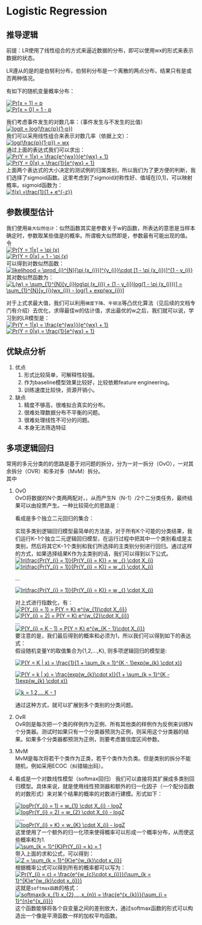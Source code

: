 # Logistic Regression
## 推导逻辑

前提：LR使用了线性组合的方式来逼近数据的分布，即可以使用wx的形式来表示数据的状态。

LR遵从的是的是伯努利分布，伯努利分布是一个离散的两点分布，结果只有是或否两种情况。  
  
有如下的随机变量概率分布：  
  
<a href="https://www.codecogs.com/eqnedit.php?latex=Pr[x&space;=&space;1]&space;=&space;p" target="_blank"><img src="https://latex.codecogs.com/gif.latex?Pr[x&space;=&space;1]&space;=&space;p" title="Pr[x = 1] = p" /></a>  
<a href="https://www.codecogs.com/eqnedit.php?latex=Pr[x&space;=&space;0]&space;=&space;1&space;-&space;p" target="_blank"><img src="https://latex.codecogs.com/gif.latex?Pr[x&space;=&space;0]&space;=&space;1&space;-&space;p" title="Pr[x = 0] = 1 - p" /></a>

 我们考虑事件发生的对数几率：（事件发生与不发生的比值）  
 <a href="https://www.codecogs.com/eqnedit.php?latex=logit&space;=&space;log(\frac{p}{1-p})" target="_blank"><img src="https://latex.codecogs.com/gif.latex?logit&space;=&space;log(\frac{p}{1-p})" title="logit = log(\frac{p}{1-p})" /></a>  
我们可以采用线性组合来表示对数几率（依据上文）：  
<a href="https://www.codecogs.com/eqnedit.php?latex=log(\frac{p}{1-p})&space;=&space;wx" target="_blank"><img src="https://latex.codecogs.com/gif.latex?log(\frac{p}{1-p})&space;=&space;wx" title="log(\frac{p}{1-p}) = wx" /></a>  
通过上面的表达式我们可以求出：  
<a href="https://www.codecogs.com/eqnedit.php?latex=Pr(Y&space;=&space;1|x)&space;=&space;\frac{e^{wx}}{e^{wx}&space;&plus;&space;1}" target="_blank"><img src="https://latex.codecogs.com/gif.latex?Pr(Y&space;=&space;1|x)&space;=&space;\frac{e^{wx}}{e^{wx}&space;&plus;&space;1}" title="Pr(Y = 1|x) = \frac{e^{wx}}{e^{wx} + 1}" /></a>  
<a href="https://www.codecogs.com/eqnedit.php?latex=Pr(Y&space;=&space;0|x)&space;=&space;\frac{1}{e^{wx}&space;&plus;&space;1}" target="_blank"><img src="https://latex.codecogs.com/gif.latex?Pr(Y&space;=&space;0|x)&space;=&space;\frac{1}{e^{wx}&space;&plus;&space;1}" title="Pr(Y = 0|x) = \frac{1}{e^{wx} + 1}" /></a>  
上面两个表达式的大小决定的测试例的归属类别，所以我们为了更方便的判断，我们选择了sigmoid函数。这里考虑到了sigmoid对称性好、值域在[0,1]，可以映射概率。sigmoid函数为：  
<a href="https://www.codecogs.com/eqnedit.php?latex=f(x)&space;=\frac{1}{1&space;&plus;&space;e^{-z}}" target="_blank"><img src="https://latex.codecogs.com/gif.latex?f(x)&space;=\frac{1}{1&space;&plus;&space;e^{-z}}" title="f(x) =\frac{1}{1 + e^{-z}}" /></a>
## 参数模型估计
我们使用`最大似然估计`：似然函数其实是参数关于w的函数，所表达的意思是当样本确定时，参数取某些值是的概率。所谓极大似然即是，参数最有可能出现的值。  
令  
<a href="https://www.codecogs.com/eqnedit.php?latex=Pr[Y&space;=&space;1|x]&space;=&space;\pi&space;(x)" target="_blank"><img src="https://latex.codecogs.com/gif.latex?Pr[Y&space;=&space;1|x]&space;=&space;\pi&space;(x)" title="Pr[Y = 1|x] = \pi (x)" /></a>  
<a href="https://www.codecogs.com/eqnedit.php?latex=Pr[Y&space;=&space;0|x]&space;=&space;1&space;-&space;\pi&space;(x)" target="_blank"><img src="https://latex.codecogs.com/gif.latex?Pr[Y&space;=&space;0|x]&space;=&space;1&space;-&space;\pi&space;(x)" title="Pr[Y = 0|x] = 1 - \pi (x)" /></a>  
可以得到对数似然函数：  
<a href="https://www.codecogs.com/eqnedit.php?latex=likelihood&space;=&space;\prod_{i}^{N}[\pi&space;(x_{i})]^{y_{i}}\cdot&space;[1&space;-&space;\pi&space;(x_{i})]^{1&space;-&space;y_{i}}" target="_blank"><img src="https://latex.codecogs.com/gif.latex?likelihood&space;=&space;\prod_{i}^{N}[\pi&space;(x_{i})]^{y_{i}}\cdot&space;[1&space;-&space;\pi&space;(x_{i})]^{1&space;-&space;y_{i}}" title="likelihood = \prod_{i}^{N}[\pi (x_{i})]^{y_{i}}\cdot [1 - \pi (x_{i})]^{1 - y_{i}}" /></a>  
其对数似然函数为：  
<a href="https://www.codecogs.com/eqnedit.php?latex=L(w)&space;=&space;\sum_{1}^{N}[y_{i}log\pi&space;(x_{i})&space;&plus;&space;(1&space;-&space;y_{i})log(1&space;-&space;\pi&space;(x_{i}))]&space;=&space;\sum_{1}^{N}[y_{i}(wx_{i})&space;-&space;log(1&space;&plus;&space;exp(wx_{i})]" target="_blank"><img src="https://latex.codecogs.com/gif.latex?L(w)&space;=&space;\sum_{1}^{N}[y_{i}log\pi&space;(x_{i})&space;&plus;&space;(1&space;-&space;y_{i})log(1&space;-&space;\pi&space;(x_{i}))]&space;=&space;\sum_{1}^{N}[y_{i}(wx_{i})&space;-&space;log(1&space;&plus;&space;exp(wx_{i})]" title="L(w) = \sum_{1}^{N}[y_{i}log\pi (x_{i}) + (1 - y_{i})log(1 - \pi (x_{i}))] = \sum_{1}^{N}[y_{i}(wx_{i}) - log(1 + exp(wx_{i})]" /></a>

对于上式求最大值，我们可以利用`梯度下降`、`牛顿法`等凸优化算法（见后续的文档专门有介绍）去优化，求得最佳w的估计值，求出最优的w之后，我们就可以说，学习到的LR模型是：  
<a href="https://www.codecogs.com/eqnedit.php?latex=Pr(Y&space;=&space;1|x)&space;=&space;\frac{e^{wx}}{e^{wx}&space;&plus;&space;1}" target="_blank"><img src="https://latex.codecogs.com/gif.latex?Pr(Y&space;=&space;1|x)&space;=&space;\frac{e^{wx}}{e^{wx}&space;&plus;&space;1}" title="Pr(Y = 1|x) = \frac{e^{wx}}{e^{wx} + 1}" /></a>  
<a href="https://www.codecogs.com/eqnedit.php?latex=Pr(Y&space;=&space;0|x)&space;=&space;\frac{1}{e^{wx}&space;&plus;&space;1}" target="_blank"><img src="https://latex.codecogs.com/gif.latex?Pr(Y&space;=&space;0|x)&space;=&space;\frac{1}{e^{wx}&space;&plus;&space;1}" title="Pr(Y = 0|x) = \frac{1}{e^{wx} + 1}" /></a>    

## 优缺点分析
1. 优点
    1. 形式比较简单，可解释性较强。
    2. 作为baseline模型效果比较好，比较依赖feature engineering。
    3. 训练速度比较快，资源开销小。
2. 缺点
    1. 精度不够高，很难拟合真实的分布。
    2. 很难处理数据分布不平衡的问题。
    3. 很难处理线性不可分的问题。
    4. 本身无法筛选特征


## 多项逻辑回归
常用的多元分类的的思路是基于对问题的拆分，分为一对一拆分（OvO），一对其余拆分（OVR）和多对多（MvM）拆分。  
其中

1. OvO  
OvO将数据的N个类两两配对，，从而产生N（N-1）/2个二分类任务，最终结果可以由投票产生。一种比较简化的思路是：  

    看成是多个独立二元回归的集合：  

    实现多类别逻辑回归模型最简单的方法是，对于所有K个可能的分类结果，我们运行K−1个独立二元逻辑回归模型，在运行过程中把其中一个类别看成是主类别，然后将其它K−1个类别和我们所选择的主类别分别进行回归。通过这样的方式，如果选择结果K作为主类别的话，我们可以得到以下公式。   
    <a href="https://www.codecogs.com/eqnedit.php?latex=ln\frac{Pr(Y_{i}&space;=&space;1)}{Pr(Y_{i}&space;=&space;K)}&space;=&space;w&space;_{}&space;\cdot&space;X_{i}" target="_blank"><img src="https://latex.codecogs.com/gif.latex?ln\frac{Pr(Y_{i}&space;=&space;1)}{Pr(Y_{i}&space;=&space;K)}&space;=&space;w&space;_{}&space;\cdot&space;X_{i}" title="ln\frac{Pr(Y_{i} = 1)}{Pr(Y_{i} = K)} = w _{} \cdot X_{i}" /></a>  
    <a href="https://www.codecogs.com/eqnedit.php?latex=ln\frac{Pr(Y_{i}&space;=&space;1)}{Pr(Y_{i}&space;=&space;K)}&space;=&space;w&space;_{}&space;\cdot&space;X_{i}" target="_blank"><img src="https://latex.codecogs.com/gif.latex?ln\frac{Pr(Y_{i}&space;=&space;1)}{Pr(Y_{i}&space;=&space;K)}&space;=&space;w&space;_{}&space;\cdot&space;X_{i}" title="ln\frac{Pr(Y_{i} = 1)}{Pr(Y_{i} = K)} = w _{} \cdot X_{i}" /></a>
    
    ...    
    
    <a href="https://www.codecogs.com/eqnedit.php?latex=ln\frac{Pr(Y_{i}&space;=&space;1)}{Pr(Y_{i}&space;=&space;K)}&space;=&space;w&space;_{}&space;\cdot&space;X_{i}" target="_blank"><img src="https://latex.codecogs.com/gif.latex?ln\frac{Pr(Y_{i}&space;=&space;1)}{Pr(Y_{i}&space;=&space;K)}&space;=&space;w&space;_{}&space;\cdot&space;X_{i}" title="ln\frac{Pr(Y_{i} = 1)}{Pr(Y_{i} = K)} = w _{} \cdot X_{i}" /></a> 
    
    对上式进行指数化，有：  
    <a href="https://www.codecogs.com/eqnedit.php?latex=P(Y_{i}&space;=&space;1)&space;=&space;P(Y&space;=&space;K)&space;e^{w_{1}\cdot&space;X_{i}}" target="_blank"><img src="https://latex.codecogs.com/gif.latex?P(Y_{i}&space;=&space;1)&space;=&space;P(Y&space;=&space;K)&space;e^{w_{1}\cdot&space;X_{i}}" title="P(Y_{i} = 1) = P(Y = K) e^{w_{1}\cdot X_{i}}" /></a>  
    <a href="https://www.codecogs.com/eqnedit.php?latex=P(Y_{i}&space;=&space;2)&space;=&space;P(Y&space;=&space;K)&space;e^{w_{2}\cdot&space;X_{i}}" target="_blank"><img src="https://latex.codecogs.com/gif.latex?P(Y_{i}&space;=&space;2)&space;=&space;P(Y&space;=&space;K)&space;e^{w_{2}\cdot&space;X_{i}}" title="P(Y_{i} = 2) = P(Y = K) e^{w_{2}\cdot X_{i}}" /></a>  
    ...   
    <a href="https://www.codecogs.com/eqnedit.php?latex=P(Y_{i}&space;=&space;K&space;-&space;1)&space;=&space;P(Y&space;=&space;K)&space;e^{w_{K&space;-&space;1}\cdot&space;X_{i}}" target="_blank"><img src="https://latex.codecogs.com/gif.latex?P(Y_{i}&space;=&space;K&space;-&space;1)&space;=&space;P(Y&space;=&space;K)&space;e^{w_{K&space;-&space;1}\cdot&space;X_{i}}" title="P(Y_{i} = K - 1) = P(Y = K) e^{w_{K - 1}\cdot X_{i}}" /></a>  
    要注意的是，我们最后得到的概率和必须为1，所以我们可以得到如下的表达式：   
    假设随机变量Y的取值集合为{1,2,...,K}, 则多项逻辑回归的模型是:
    
    <a href="https://www.codecogs.com/eqnedit.php?latex=P(Y&space;=&space;K&space;|&space;x)&space;=&space;\frac{1}{1&space;&plus;&space;\sum_{k&space;=&space;1}^{K&space;-&space;1}exp(w_{k}&space;\cdot&space;x)}" target="_blank"><img src="https://latex.codecogs.com/gif.latex?P(Y&space;=&space;K&space;|&space;x)&space;=&space;\frac{1}{1&space;&plus;&space;\sum_{k&space;=&space;1}^{K&space;-&space;1}exp(w_{k}&space;\cdot&space;x)}" title="P(Y = K | x) = \frac{1}{1 + \sum_{k = 1}^{K - 1}exp(w_{k} \cdot x)}" /></a>    

    <a href="https://www.codecogs.com/eqnedit.php?latex=P(Y&space;=&space;k&space;|&space;x)&space;=&space;\frac{exp(w_{k}\cdot&space;x)}{1&space;&plus;&space;\sum_{k&space;=&space;1}^{K&space;-&space;1}exp(w_{k}&space;\cdot&space;x)}" target="_blank"><img src="https://latex.codecogs.com/gif.latex?P(Y&space;=&space;k&space;|&space;x)&space;=&space;\frac{exp(w_{k}\cdot&space;x)}{1&space;&plus;&space;\sum_{k&space;=&space;1}^{K&space;-&space;1}exp(w_{k}&space;\cdot&space;x)}" title="P(Y = k | x) = \frac{exp(w_{k}\cdot x)}{1 + \sum_{k = 1}^{K - 1}exp(w_{k} \cdot x)}" /></a >            
    
    <a href="https://www.codecogs.com/eqnedit.php?latex=k&space;=&space;1,2,...,K&space;-&space;1" target="_blank"><img src="https://latex.codecogs.com/gif.latex?k&space;=&space;1,2,...,K&space;-&space;1" title="k = 1,2,...,K - 1" /></a>

    通过这种方式，就可以扩展到多个类别的分类问题。
    
2. OvR  
OvR则是每次把一个类的样例作为正例、所有其他类的样例作为反例来训练N个分类器。测试时如果只有一个分类器预测为正例，则采用这个分类器的结果。如果多个分类器都预测为正例，则要考虑置信度区间参数。
3. MvM  
MvM是每次将若干个类作为正类，若干个类作为负类。但是类别的拆分不能随机，例如采用ECOC（纠错输出码）。

4. 看成是一个对数线性模型（softmax回归）
    我们可以直接将其扩展成多类别回归模型。具体来说，就是使用线性预测器和额外的归一化因子（一个配分函数的对数形式）来对某个结果的概率的对数进行建模。形式如下：

    <a href="https://www.codecogs.com/eqnedit.php?latex=logPr(Y_{i}&space;=&space;1)&space;=&space;w_{1}&space;\cdot&space;X_{i}&space;-&space;logZ" target="_blank"><img src="https://latex.codecogs.com/gif.latex?logPr(Y_{i}&space;=&space;1)&space;=&space;w_{1}&space;\cdot&space;X_{i}&space;-&space;logZ" title="logPr(Y_{i} = 1) = w_{1} \cdot X_{i} - logZ" /></a>  
    <a href="https://www.codecogs.com/eqnedit.php?latex=logPr(Y_{i}&space;=&space;2)&space;=&space;w_{2}&space;\cdot&space;X_{i}&space;-&space;logZ" target="_blank"><img src="https://latex.codecogs.com/gif.latex?logPr(Y_{i}&space;=&space;2)&space;=&space;w_{2}&space;\cdot&space;X_{i}&space;-&space;logZ" title="logPr(Y_{i} = 2) = w_{2} \cdot X_{i} - logZ" /></a>  
    ......  
    <a href="https://www.codecogs.com/eqnedit.php?latex=logPr(Y_{i}&space;=&space;K)&space;=&space;w_{K}&space;\cdot&space;X_{i}&space;-&space;logZ" target="_blank"><img src="https://latex.codecogs.com/gif.latex?logPr(Y_{i}&space;=&space;K)&space;=&space;w_{K}&space;\cdot&space;X_{i}&space;-&space;logZ" title="logPr(Y_{i} = K) = w_{K} \cdot X_{i} - logZ" /></a>  
    这里使用了一个额外的归一化项来使得概率可以形成一个概率分布，从而使这些概率和为1.  
    <a href="https://www.codecogs.com/eqnedit.php?latex=\sum_{k&space;=&space;1}^{K}Pr(Y_{i}&space;=&space;k)&space;=&space;1" target="_blank"><img src="https://latex.codecogs.com/gif.latex?\sum_{k&space;=&space;1}^{K}Pr(Y_{i}&space;=&space;k)&space;=&space;1" title="\sum_{k = 1}^{K}Pr(Y_{i} = k) = 1" /></a>  
    带入上面的求和公式，可以得到：  
    <a href="https://www.codecogs.com/eqnedit.php?latex=Z&space;=&space;\sum_{k&space;=&space;1}^{K}e^{w_{k}\cdot&space;x_{i}}" target="_blank"><img src="https://latex.codecogs.com/gif.latex?Z&space;=&space;\sum_{k&space;=&space;1}^{K}e^{w_{k}\cdot&space;x_{i}}" title="Z = \sum_{k = 1}^{K}e^{w_{k}\cdot x_{i}}" /></a>  
    根据概率公式可以得到所有的概率都可以写为：  
    <a href="https://www.codecogs.com/eqnedit.php?latex=Pr(Y_{i}&space;=&space;c)&space;=&space;\frac{e^{w_{c}\cdot&space;x_{i}}}{\sum_{k&space;=&space;1}^{K}e^{w_{k}\cdot&space;x_{i}}}" target="_blank"><img src="https://latex.codecogs.com/gif.latex?Pr(Y_{i}&space;=&space;c)&space;=&space;\frac{e^{w_{c}\cdot&space;x_{i}}}{\sum_{k&space;=&space;1}^{K}e^{w_{k}\cdot&space;x_{i}}}" title="Pr(Y_{i} = c) = \frac{e^{w_{c}\cdot x_{i}}}{\sum_{k = 1}^{K}e^{w_{k}\cdot x_{i}}}" /></a>  
    这就是`softmax函数`的格式：  
    <a href="https://www.codecogs.com/eqnedit.php?latex=softmax(k,x_{1},x_{2},...,x_{n})&space;=&space;\frac{e^{x_{k}}}{\sum_{i&space;=&space;1}^{n}e^{x_{i}}}" target="_blank"><img src="https://latex.codecogs.com/gif.latex?softmax(k,x_{1},x_{2},...,x_{n})&space;=&space;\frac{e^{x_{k}}}{\sum_{i&space;=&space;1}^{n}e^{x_{i}}}" title="softmax(k,x_{1},x_{2},...,x_{n}) = \frac{e^{x_{k}}}{\sum_{i = 1}^{n}e^{x_{i}}}" /></a>  
    这个函数能够将各个自变量之间的差别放大，通过softmax函数的形式可以构造出一个像是平滑函数一样的加权平均函数。
    
